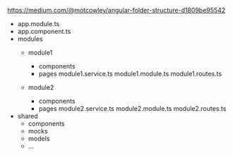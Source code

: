 https://medium.com/@motcowley/angular-folder-structure-d1809be95542

- app.module.ts
- app.component.ts
- modules
    - module1
       - components
       - pages
       module1.service.ts
       module1.module.ts
       module1.routes.ts

    - module2
       - components
       - pages
       module2.service.ts
       module2.module.ts
       module2.routes.ts
- shared
   - components
   - mocks
   - models
   - ...